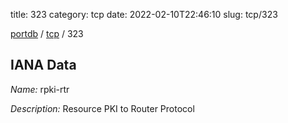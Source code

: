 title: 323
category: tcp
date: 2022-02-10T22:46:10
slug: tcp/323

[portdb](/) / [tcp](/category/tcp.html) / 323


## IANA Data

_Name:_ rpki-rtr

_Description:_ Resource PKI to Router Protocol

